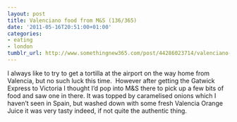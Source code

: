 ```yaml
---
layout: post
title: Valenciano food from M&S (136/365)
date: '2011-05-16T20:51:00+01:00'
categories:
- eating
- london
tumblr_url: http://www.somethingnew365.com/post/44286023714/valenciano-food-from-ms-136365
---
```

I always like to try to get a tortilla at the airport on the way home from Valencia, but no such luck this time. 
However after getting the Gatwick Express to Victoria I thought I’d pop into M&S there to pick up a few bits of food and saw one in there. It was topped by caramelised onions which I haven’t seen in Spain, but washed down with some fresh Valencia Orange Juice it was very tasty indeed, if not quite the authentic thing.

